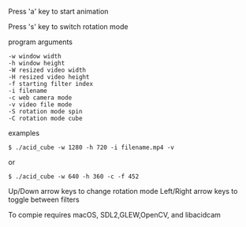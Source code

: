 
Press 'a' key to start animation

Press 's' key to switch rotation mode

program arguments

	-w window width
	-h window height
	-W resized video width
	-H resized video height
	-f starting filter index
	-i filename
	-c web camera mode
	-v video file mode
	-S rotation mode spin
	-C rotation mode cube 

examples

	$ ./acid_cube -w 1280 -h 720 -i filename.mp4 -v

or

	$ ./acid_cube -w 640 -h 360 -c -f 452

Up/Down arrow keys to change rotation mode
Left/Right arrow keys to toggle between filters

To compie requires macOS, SDL2,GLEW,OpenCV, and libacidcam
